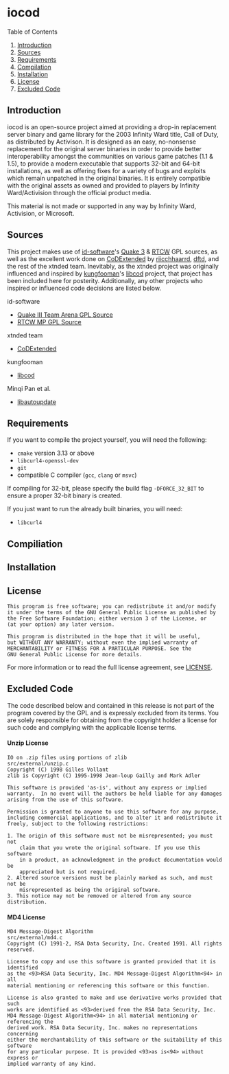iocod
=====

Table of Contents
1. [Introduction](#introduction)
2. [Sources](#sources)
3. [Requirements](#requirements)
4. [Compilation](#compilation)
5. [Installation](#installation)
6. [License](#license)
7. [Excluded Code](#excluded-code)

Introduction
------------

iocod is an open-source project aimed at providing a drop-in replacement 
server binary and game library for the 2003 Infinity Ward title, Call of Duty, 
as distributed by Activison. It is designed as an easy, no-nonsense 
replacement for the original server binaries in order to provide better 
interoperability amongst the communities on various game patches (1.1 & 1.5), 
to provide a modern executable that supports 32-bit and 64-bit installations, 
as well as offering fixes for a variety of bugs and exploits which remain
unpatched in the original binaries. It is entirely compatible with the original
assets as owned and provided to players by Infinity Ward/Activision through
the official product media.

This material is not made or supported in any way by Infinity Ward, 
Activision, or Microsoft.

Sources
-------

This project makes use of [id-software][8]'s [Quake 3][1] & [RTCW][2] GPL 
sources, as well as the excellent work done on [CoDExtended][3] by 
[riicchhaarrd][4], [dftd][5], and the rest of the xtnded team. Inevitably, 
as the xtnded project was originally influenced and inspired by 
[kungfooman][7]'s [libcod][6] project, that project has been included here 
for posterity. Additionally, any other projects who inspired or influenced
code decisions are listed below.

id-software
- [Quake III Team Arena GPL Source][1]
- [RTCW MP GPL Source][2]

xtnded team
- [CoDExtended][3]

kungfooman
- [libcod][6]

Minqi Pan et al.
- [libautoupdate][9]

[1]: <https://github.com/id-Software/Quake-III-Arena>
[2]: <https://github.com/id-Software/RTCW-MP>
[3]: <https://github.com/xtnded/codextended>
[4]: <https://github.com/riicchhaarrd>
[5]: <https://github.com/dftd>
[6]: <https://github.com/kungfooman/libcod>
[7]: <https://github.com/kungfooman>
[8]: <https://github.com/id-software>
[9]: <https://github.com/pmq20/libautoupdate>

Requirements
------------

If you want to compile the project yourself, you will need the following:
- `cmake` version 3.13 or above
- `libcurl4-openssl-dev`
- `git`
- compatible C compiler (`gcc`, `clang` or `msvc`)

If compiling for 32-bit, please specify the build flag `-DFORCE_32_BIT`
to ensure a proper 32-bit binary is created.

If you just want to run the already built binaries, you will need:
- `libcurl4`

Compiliation
------------

Installation
------------

License
-------

	This program is free software; you can redistribute it and/or modify
	it under the terms of the GNU General Public License as published by
	the Free Software Foundation; either version 3 of the License, or
	(at your option) any later version.

	This program is distributed in the hope that it will be useful,
	but WITHOUT ANY WARRANTY; without even the implied warranty of
	MERCHANTABILITY or FITNESS FOR A PARTICULAR PURPOSE. See the
	GNU General Public License for more details.

For more information or to read the full license agreement, see 
[LICENSE](LICENSE).

Excluded Code
-------------

The code described below and contained in this release is not 
part of the program covered by the GPL and is expressly excluded from its 
terms. You are solely responsible for obtaining from the copyright holder a 
license for such code and complying with the applicable license terms.

#### Unzip License
	IO on .zip files using portions of zlib
	src/external/unzip.c
	Copyright (C) 1998 Gilles Vollant
	zlib is Copyright (C) 1995-1998 Jean-loup Gailly and Mark Adler

	This software is provided 'as-is', without any express or implied
	warranty.  In no event will the authors be held liable for any damages
	arising from the use of this software.

	Permission is granted to anyone to use this software for any purpose,
	including commercial applications, and to alter it and redistribute it
	freely, subject to the following restrictions:

	1. The origin of this software must not be misrepresented; you must not
		claim that you wrote the original software. If you use this software
		in a product, an acknowledgment in the product documentation would be
		appreciated but is not required.
	2. Altered source versions must be plainly marked as such, and must not be
		misrepresented as being the original software.
	3. This notice may not be removed or altered from any source distribution.

#### MD4 License
	MD4 Message-Digest Algorithm
	src/external/md4.c
	Copyright (C) 1991-2, RSA Data Security, Inc. Created 1991. All rights reserved.

	License to copy and use this software is granted provided that it is identified
	as the <93>RSA Data Security, Inc. MD4 Message-Digest Algorithm<94> in all 
	material mentioning or referencing this software or this function.

	License is also granted to make and use derivative works provided that such 
	works are identified as <93>derived from the RSA Data Security, Inc. 
	MD4 Message-Digest Algorithm<94> in all material mentioning or referencing the 
	derived work. RSA Data Security, Inc. makes no representations concerning 
	either the merchantability of this software or the suitability of this software 
	for any particular purpose. It is provided <93>as is<94> without express or 
	implied warranty of any kind.